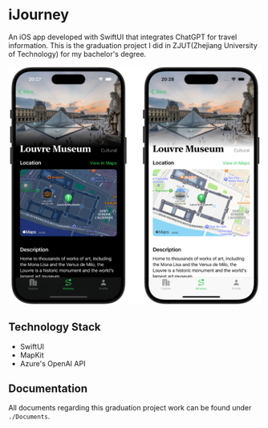 # iJourney

An iOS app developed with SwiftUI that integrates ChatGPT for travel information. This is the graduation project I did in ZJUT(Zhejiang University of Technology) for my bachelor's degree.

![image of the app](./Assets/color.png)

## Technology Stack

- SwiftUI
- MapKit
- Azure's OpenAI API

## Documentation

All documents regarding this graduation project work can be found under `./Documents`.